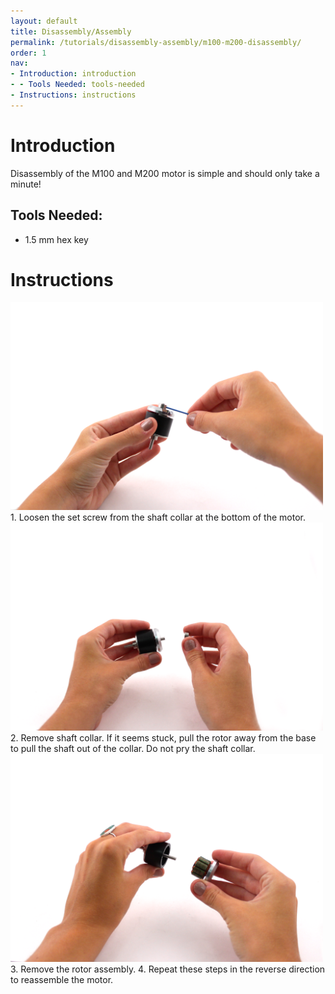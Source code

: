 ```yaml
---
layout: default
title: Disassembly/Assembly
permalink: /tutorials/disassembly-assembly/m100-m200-disassembly/
order: 1
nav:
- Introduction: introduction
- - Tools Needed: tools-needed
- Instructions: instructions
---
```



# Introduction

Disassembly of the M100 and M200 motor is simple and should only take a minute! 

## Tools Needed:

* 1.5 mm hex key

# Instructions
<img src="/assets/images/tutorials/m100-disassembly/m100-disassem-1.png" class="img-responsive" style="max-width:500px" />
1. Loosen the set screw from the shaft collar at the bottom of the motor.   

<img src="/assets/images/tutorials/m100-disassembly/m100-disassem-2.png" class="img-responsive" style="max-width:500px" />
2. Remove shaft collar. If it seems stuck, pull the rotor away from the base to pull the shaft out of the collar. Do not pry the shaft collar.   

<img src="/assets/images/tutorials/m100-disassembly/m100-disassem-3.png" class="img-responsive" style="max-width:500px" />
3. Remove the rotor assembly.   
4. Repeat these steps in the reverse direction to reassemble the motor.